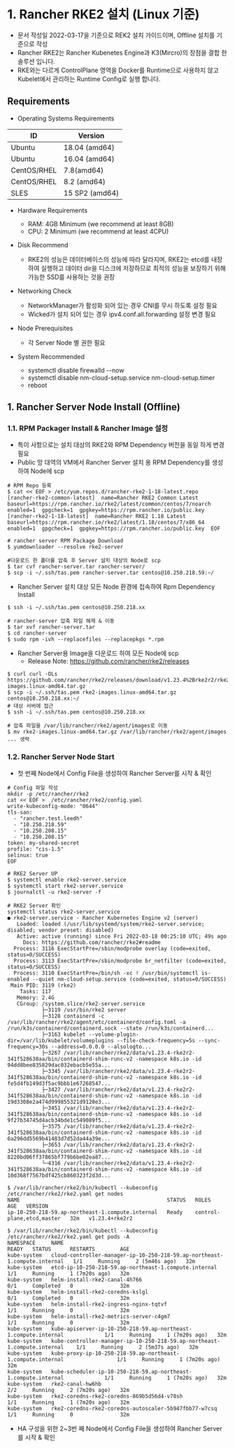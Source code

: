 # 1. Rancher RKE2 설치 (Linux 기준)
- 문서 작성일 2022-03-17을 기준으로 REK2 설치 가이드이며, Offline 설치를 기준으로 작성
- Rancher RKE2는 Rancher Kubenetes Engine과 K3(Mircro)의 장점을 결합 한 솔루션 입니다.
- RKE와는 다르게 ControlPlane 영역을 Docker를 Runtime으로 사용하지 않고 Kubelet에서 관리하는 Runtime Config로 실행 합니다.

## Requirements

- Operating Systems Requirements

| ID| Version|
|--|--|
|Ubuntu |18.04 (amd64)|
|Ubuntu |16.04 (amd64)|
|CentOS/RHEL|7.8(amd64)|
|CentOS/RHEL|8.2 (amd64)|
|SLES| 15 SP2 (amd64)|

- Hardware Requirements
	-   RAM: 4GB Minimum (we recommend at least 8GB)
	-   CPU: 2 Minimum (we recommend at least 4CPU)

- Disk Recommend 
	- RKE2의 성능은 데이터베이스의 성능에 따라 달라지며, RKE2는 etcd를 내장하여 실행하고 데이터 dir을 디스크에 저장하므로 최적의 성능을 보장하기 위해 가능한 SSD를 사용하는 것을 권장

 - Networking Check
	 - NetworkManager가 활성화 되어 있는 경우 CNI를 무시 하도록 설정 필요
	 - Wicked가 설치 되어 있는 경우 ipv4.conf.all.forwarding 설정 변경 필요

- Node Prerequisites
	- 각 Server Node 별 권한 필요

- System Recommended
	- systemctl disable firewalld --now
	- systemctl disable nm-cloud-setup.service nm-cloud-setup.timer
    - reboot



## 1. Rancher Server Node Install (Offline)

### 1.1. RPM Packager Install & Rancher Image 설정
- 특이 사항으로는 설치 대상의 RKE2와 RPM Dependency 버전을 동일 하게 변경 필요
- Public 망 대역의 VM에서 Rancher Server 설치 용 RPM Dependency를 생성하여 Node에 scp

```
# RPM Repo 등록
$ cat << EOF > /etc/yum.repos.d/rancher-rke2-1-18-latest.repo  [rancher-rke2-common-latest]  name=Rancher RKE2 Common Latest  baseurl=https://rpm.rancher.io/rke2/latest/common/centos/7/noarch  enabled=1  gpgcheck=1  gpgkey=https://rpm.rancher.io/public.key  [rancher-rke2-1-18-latest]  name=Rancher RKE2 1.18 Latest  baseurl=https://rpm.rancher.io/rke2/latest/1.18/centos/7/x86_64  enabled=1  gpgcheck=1  gpgkey=https://rpm.rancher.io/public.key  EOF

# rancher server RPM Package Download
$ yumdownloader --resolve rke2-server

#다운로드 한 폴더를 압축 후 Server 설치 대상의 Node로 scp
$ tar cvf rancher-server.tar rancher-server/
$ scp -i ~/.ssh/tas.pem rancher-server.tar centos@10.250.218.59:~/
```

- Rancher Server 설치 대상 모든 Node 환경에 접속하여 Rpm Dependency Install

```
$ ssh -i ~/.ssh/tas.pem centos@10.250.218.xx

# rancher-server 압축 파일 해제 & 이동
$ tar xvf rancher-server.tar
$ cd rancher-server
$ sudo rpm -ivh --replacefiles --replacepkgs *.rpm
```

- Rancher Server용 Image을 다운로드 하여  모든 Node에 scp
	- Release Note: https://github.com/rancher/rke2/releases

```
$ curl curl -OLs https://github.com/rancher/rke2/releases/download/v1.23.4%2Brke2r2/rke2-images.linux-amd64.tar.gz
$ scp -i ~/.ssh/tas.pem rke2-images.linux-amd64.tar.gz centos@10.250.218.xx:~/
# 대상 서버에 접근
$ ssh -i ~/.ssh/tas.pem centos@10.250.218.xx

# 압축 파일을 /var/lib/rancher/rke2/agent/images로 이동
$ mv rke2-images.linux-amd64.tar.gz /var/lib/rancher/rke2/agent/images
... 생략
```

### 1.2. Rancher Server Node Start

- 첫 번째 Node에서 Config File을 생성하여 Rancher Server를 시작 & 확인

```
# Config 파일 작성
mkdir -p /etc/rancher/rke2
cat << EOF >  /etc/rancher/rke2/config.yaml
write-kubeconfig-mode: "0644"
tls-san:
  - "rancher.test.leedh"
  - "10.250.218.59"
  - "10.250.208.15"
  - "10.250.208.15"
token: my-shared-secret
profile: "cis-1.5"
selinux: true
EOF

# RKE2 Server UP
$ systemctl enable rke2-server.service
$ systemctl start rke2-server.service
$ journalctl -u rke2-server -f

# RKE2 Server 확인
systemctl status rke2-server.service
● rke2-server.service - Rancher Kubernetes Engine v2 (server)
   Loaded: loaded (/usr/lib/systemd/system/rke2-server.service; disabled; vendor preset: disabled)
   Active: active (running) since Fri 2022-03-18 00:25:10 UTC; 49s ago
     Docs: https://github.com/rancher/rke2#readme
  Process: 3116 ExecStartPre=/sbin/modprobe overlay (code=exited, status=0/SUCCESS)
  Process: 3113 ExecStartPre=/sbin/modprobe br_netfilter (code=exited, status=0/SUCCESS)
  Process: 3110 ExecStartPre=/bin/sh -xc ! /usr/bin/systemctl is-enabled --quiet nm-cloud-setup.service (code=exited, status=0/SUCCESS)
 Main PID: 3119 (rke2)
    Tasks: 117
   Memory: 2.4G
   CGroup: /system.slice/rke2-server.service
           ├─3119 /usr/bin/rke2 server
           ├─3128 containerd -c /var/lib/rancher/rke2/agent/etc/containerd/config.toml -a /run/k3s/containerd/containerd.sock --state /run/k3s/containerd...
           ├─3163 kubelet --volume-plugin-dir=/var/lib/kubelet/volumeplugins --file-check-frequency=5s --sync-frequency=30s --address=0.0.0.0 --alsologto...
           ├─3267 /var/lib/rancher/rke2/data/v1.23.4-rke2r2-341f528638aa/bin/containerd-shim-runc-v2 -namespace k8s.io -id 94dd8bee835829dac032ebacb5e55a...
           ├─3345 /var/lib/rancher/rke2/data/v1.23.4-rke2r2-341f528638aa/bin/containerd-shim-runc-v2 -namespace k8s.io -id fe5d4fb149d3f5ac9bbb1e67268547...
           ├─3427 /var/lib/rancher/rke2/data/v1.23.4-rke2r2-341f528638aa/bin/containerd-shim-runc-v2 -namespace k8s.io -id 19d3308e2a474d999855321d9120e3...
           ├─3451 /var/lib/rancher/rke2/data/v1.23.4-rke2r2-341f528638aa/bin/containerd-shim-runc-v2 -namespace k8s.io -id 9f27b34745d4acb34bde1c549089f5...
           ├─3575 /var/lib/rancher/rke2/data/v1.23.4-rke2r2-341f528638aa/bin/containerd-shim-runc-v2 -namespace k8s.io -id 6a296dd5569b41483d7d52da44a39e...
           ├─3653 /var/lib/rancher/rke2/data/v1.23.4-rke2r2-341f528638aa/bin/containerd-shim-runc-v2 -namespace k8s.io -id 8220bd06ff37865bf779b6be02ea87...
           └─4316 /var/lib/rancher/rke2/data/v1.23.4-rke2r2-341f528638aa/bin/containerd-shim-runc-v2 -namespace k8s.io -id 10d368f7567bdf425cb860323f2d3d...

$ /var/lib/rancher/rke2/bin/kubectl --kubeconfig /etc/rancher/rke2/rke2.yaml get nodes
NAME                                               STATUS   ROLES                       AGE   VERSION
ip-10-250-218-59.ap-northeast-1.compute.internal   Ready    control-plane,etcd,master   32m   v1.23.4+rke2r2

$ /var/lib/rancher/rke2/bin/kubectl --kubeconfig /etc/rancher/rke2/rke2.yaml get pods -A
NAMESPACE     NAME                                                                        READY   STATUS      RESTARTS        AGE
kube-system   cloud-controller-manager-ip-10-250-218-59.ap-northeast-1.compute.internal   1/1     Running     2 (5m46s ago)   32m
kube-system   etcd-ip-10-250-218-59.ap-northeast-1.compute.internal                       1/1     Running     1 (7m20s ago)   32m
kube-system   helm-install-rke2-canal-4h766                                               0/1     Completed   0               32m
kube-system   helm-install-rke2-coredns-kslgl                                             0/1     Completed   0               32m
kube-system   helm-install-rke2-ingress-nginx-tqtvf                                       1/1     Running     0               32m
kube-system   helm-install-rke2-metrics-server-c4gm7                                      1/1     Running     0               32m
kube-system   kube-apiserver-ip-10-250-218-59.ap-northeast-1.compute.internal             1/1     Running     1 (7m20s ago)   32m
kube-system   kube-controller-manager-ip-10-250-218-59.ap-northeast-1.compute.internal    1/1     Running     2 (5m37s ago)   32m
kube-system   kube-proxy-ip-10-250-218-59.ap-northeast-1.compute.internal                 1/1     Running     1 (7m20s ago)   32m
kube-system   kube-scheduler-ip-10-250-218-59.ap-northeast-1.compute.internal             1/1     Running     1 (7m20s ago)   32m
kube-system   rke2-canal-hw6hb                                                            2/2     Running     2 (7m20s ago)   32m
kube-system   rke2-coredns-rke2-coredns-869b5d56d4-v78sh                                  1/1     Running     1 (7m20s ago)   32m
kube-system   rke2-coredns-rke2-coredns-autoscaler-5b947fbb77-w7csq                       1/1     Running     0               32m
```

- HA 구성을 위한 2~3번 째 Node에서 Config File을 생성하여 Rancher Server를 시작 & 확인

```

```
